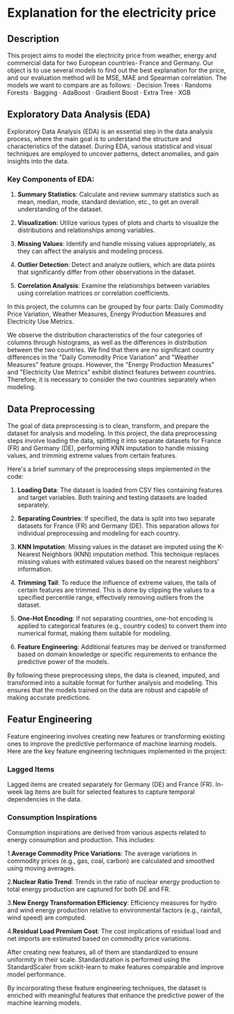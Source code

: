 # Explanation for the electricity price 
## Description
This project aims to model the electricity price from weather, energy and commercial data for two European  countries- France and Germany. Our object is to use several models to find out the best explanation for the price, and our evaluation method will be MSE, MAE and Spearman correlation. The models we want to compare are as follows: 
· Decision Trees
· Randoms Forests
· Bagging
· AdaBoost
· Gradient Boost
· Extra Tree
· XGB

## Exploratory Data Analysis (EDA)

Exploratory Data Analysis (EDA) is an essential step in the data analysis process, where the main goal is to understand the structure and characteristics of the dataset. During EDA, various statistical and visual techniques are employed to uncover patterns, detect anomalies, and gain insights into the data.

### Key Components of EDA:

1. **Summary Statistics**: Calculate and review summary statistics such as mean, median, mode, standard deviation, etc., to get an overall understanding of the dataset.

2. **Visualization**: Utilize various types of plots and charts to visualize the distributions and relationships among variables.

3. **Missing Values**: Identify and handle missing values appropriately, as they can affect the analysis and modeling process.

4. **Outlier Detection**: Detect and analyze outliers, which are data points that significantly differ from other observations in the dataset.

5. **Correlation Analysis**: Examine the relationships between variables using correlation matrices or correlation coefficients.

 In this project, the columns can be grouped by four parts: Daily Commodity Price Variation, Weather Measures, Energy Production Measures and Electricity Use Metrics.
  
We observe the distribution characteristics of the four categories of columns through histograms, as well as the differences in distribution between the two countries. We find that there are no significant country differences in the "Daily Commodity Price Variation" and "Weather Measures" feature groups. However, the "Energy Production Measures" and "Electricity Use Metrics" exhibit distinct features between countries. Therefore, it is necessary to consider the two countries separately when modeling.

## Data Preprocessing
The goal of data preprocessing is to clean, transform, and prepare the dataset for analysis and modeling. In this project, the data preprocessing steps involve loading the data, splitting it into separate datasets for France (FR) and Germany (DE), performing KNN imputation to handle missing values, and trimming extreme values from certain features.

Here's a brief summary of the preprocessing steps implemented in the code:

1. **Loading Data**: The dataset is loaded from CSV files containing features and target variables. Both training and testing datasets are loaded separately.

2. **Separating Countries**: If specified, the data is split into two separate datasets for France (FR) and Germany (DE). This separation allows for individual preprocessing and modeling for each country.

3. **KNN Imputation**: Missing values in the dataset are imputed using the K-Nearest Neighbors (KNN) imputation method. This technique replaces missing values with estimated values based on the nearest neighbors' information.

4. **Trimming Tail**: To reduce the influence of extreme values, the tails of certain features are trimmed. This is done by clipping the values to a specified percentile range, effectively removing outliers from the dataset.

5. **One-Hot Encoding**: If not separating countries, one-hot encoding is applied to categorical features (e.g., country codes) to convert them into numerical format, making them suitable for modeling.

6. **Feature Engineering**: Additional features may be derived or transformed based on domain knowledge or specific requirements to enhance the predictive power of the models.

By following these preprocessing steps, the data is cleaned, imputed, and transformed into a suitable format for further analysis and modeling. This ensures that the models trained on the data are robust and capable of making accurate predictions.

## Featur Engineering
Feature engineering involves creating new features or transforming existing ones to improve the predictive performance of machine learning models. Here are the key feature engineering techniques implemented in the project:

### Lagged Items
Lagged items are created separately for Germany (DE) and France (FR). In-week lag items are built for selected features to capture temporal dependencies in the data.

### Consumption Inspirations
Consumption inspirations are derived from various aspects related to energy consumption and production. This includes:

1.**Average Commodity Price Variations**: The average variations in commodity prices (e.g., gas, coal, carbon) are calculated and smoothed using moving averages.

2.**Nuclear Ratio Trend**: Trends in the ratio of nuclear energy production to total energy production are captured for both DE and FR.

3.**New Energy Transformation Efficiency**: Efficiency measures for hydro and wind energy production relative to environmental factors (e.g., rainfall, wind speed) are computed.

4.**Residual Load Premium Cost**: The cost implications of residual load and net imports are estimated based on commodity price variations.

After creating new features, all of them are standardized to ensure uniformity in their scale. Standardization is performed using the StandardScaler from scikit-learn to make features comparable and improve model performance.

By incorporating these feature engineering techniques, the dataset is enriched with meaningful features that enhance the predictive power of the machine learning models.





















